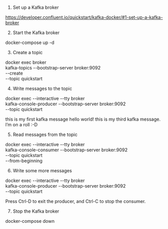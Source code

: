 1. Set up a Kafka broker

https://developer.confluent.io/quickstart/kafka-docker/#1-set-up-a-kafka-broker

2. Start the Kafka broker

docker-compose up -d

3. Create a topic

docker exec broker \
kafka-topics --bootstrap-server broker:9092 \
             --create \
             --topic quickstart


4. Write messages to the topic

docker exec --interactive --tty broker \
kafka-console-producer --bootstrap-server broker:9092 \
                       --topic quickstart
					   
					   
					   
this is my first kafka message
hello world!
this is my third kafka message. I’m on a roll :-D					   


5. Read messages from the topic

docker exec --interactive --tty broker \
kafka-console-consumer --bootstrap-server broker:9092 \
                       --topic quickstart \
                       --from-beginning
					   
6. Write some more messages

docker exec --interactive --tty broker \
kafka-console-producer --bootstrap-server broker:9092 \
                       --topic quickstart
					   
Press Ctrl-D to exit the producer, and Ctrl-C to stop the consumer.

7. Stop the Kafka broker

docker-compose down

